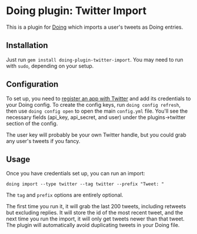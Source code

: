 # Doing plugin: Twitter Import

This is a plugin for [Doing](http://brettterpstra.com/projects/doing) which imports a user's tweets as Doing entries.

## Installation

Just run `gem install doing-plugin-twitter-import`. You may need to run with `sudo`, depending on your setup.

## Configuration

To set up, you need to [register an app with Twitter](https://apps.twitter.com/) and add its credentials to your Doing config. To create the config keys, run `doing config refresh`, then use `doing config open` to open the main `config.yml` file. You'll see the necessary fields (api_key, api_secret, and user) under the plugins->twitter section of the config.

The user key will probably be your own Twitter handle, but you could grab any user's tweets if you fancy.

## Usage

Once you have credentials set up, you can run an import:

	doing import --type twitter --tag twitter --prefix "Tweet: "

The `tag` and `prefix` options are entirely optional.

The first time you run it, it will grab the last 200 tweets, including retweets but excluding replies. It will store the id of the most recent tweet, and the next time you run the import, it will only get tweets newer than that tweet. The plugin will automatically avoid duplicating tweets in your Doing file.
